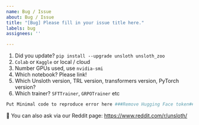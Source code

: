 ```yaml
---
name: Bug / Issue
about: Bug / Issue
title: "[Bug] Please fill in your issue title here."
labels: bug
assignees: ''

---
```


1. Did you update? `pip install --upgrade unsloth unsloth_zoo`
2. `Colab` or `Kaggle` or local / cloud
3. Number GPUs used, use `nvidia-smi`
4. Which notebook? Please link!
5. Which Unsloth version, TRL version, transformers version, PyTorch version?
6. Which trainer? `SFTTrainer`, `GRPOTrainer` etc

```python
Put Minimal code to reproduce error here ###Remove Hugging Face token###
```

🦥 You can also ask via our Reddit page: https://www.reddit.com/r/unsloth/
